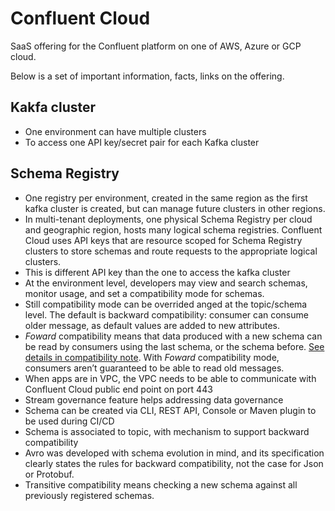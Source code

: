 # Confluent Cloud

SaaS offering for the Confluent platform on one of AWS, Azure or GCP cloud.

Below is a set of important information, facts, links on the offering.

## Kakfa cluster

* One environment can have multiple clusters
* To access one API key/secret pair for each Kafka cluster

## Schema Registry

* One registry per environment, created in the same region as the first kafka cluster is created, but can manage future clusters in other regions.
* In multi-tenant deployments, one physical Schema Registry per cloud and geographic region, hosts many logical schema registries. Confluent Cloud uses API keys that are resource scoped for Schema Registry clusters to store schemas and route requests to the appropriate logical clusters.
* This is different API key than the one to access the kafka cluster
* At the environment level, developers may view and search schemas, monitor usage, and set a compatibility mode for schemas. 
* Still compatibility mode can be overrided anged at the topic/schema level. The default is backward compatibility: consumer can consume older message, as default values are added to new attributes.
* *Foward* compatibility means that data produced with a new schema can be read by consumers using the last schema, or the schema before. [See details in compatibility note](https://docs.confluent.io/cloud/current/sr/fundamentals/schema-evolution.html#summary). With *Foward* compatibility mode, consumers aren’t guaranteed to be able to read old messages.
* When apps are in VPC, the VPC needs to be able to communicate with  Confluent Cloud public end point on port 443
* Stream governance feature helps addressing data governance
* Schema can be created via CLI, REST API, Console or Maven plugin to be used during CI/CD
* Schema is associated to topic, with mechanism to support backward compatibility
* Avro was developed with schema evolution in mind, and its specification clearly states the rules for backward compatibility, not the case for Json or Protobuf.
* Transitive compatibility means checking a new schema against all previously registered schemas.
